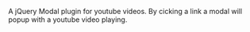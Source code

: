 A jQuery Modal plugin for youtube videos. By cicking a link a modal will popup with a youtube video playing.